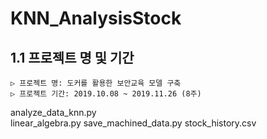 # KNN_AnalysisStock

##	1.1 프로젝트 명 및 기간
	▷ 프로젝트 명: 도커를 활용한 보안교육 모델 구축
	▷ 프로젝트 기간: 2019.10.08 ~ 2019.11.26 (8주)
analyze_data_knn.py  
linear_algebra.py
save_machined_data.py
stock_history.csv
